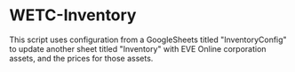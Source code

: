 # WETC-Inventory

This script uses configuration from a GoogleSheets titled "InventoryConfig" to update another sheet titled "Inventory" with EVE Online corporation assets, and the prices for those assets.

